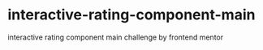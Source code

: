 # interactive-rating-component-main
 interactive rating component main challenge by frontend mentor
